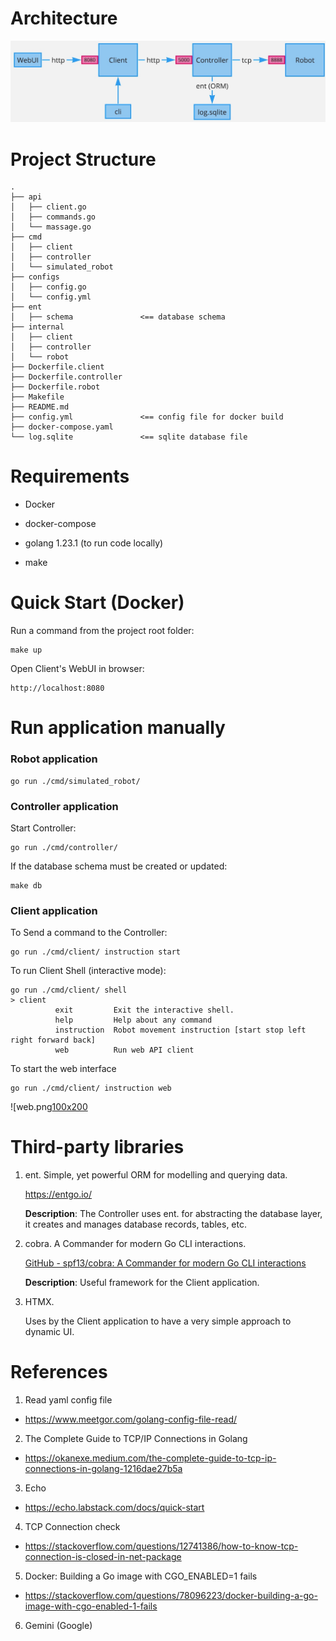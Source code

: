 # Architecture

![architecture.jpeg](./static/architecture.jpeg)

# Project Structure

```
.
├── api
│   ├── client.go
│   ├── commands.go
│   └── massage.go
├── cmd
│   ├── client
│   ├── controller
│   └── simulated_robot
├── configs
│   ├── config.go
│   └── config.yml
├── ent
│   ├── schema               <== database schema
├── internal
│   ├── client
│   ├── controller
│   └── robot
├── Dockerfile.client
├── Dockerfile.controller
├── Dockerfile.robot
├── Makefile
├── README.md
├── config.yml               <== config file for docker build
├── docker-compose.yaml
└── log.sqlite               <== sqlite database file
```

# Requirements

- Docker

- docker-compose

- golang 1.23.1 (to run code locally)

- make

# Quick Start (Docker)

Run a command from the project root folder:

```shell
make up
```

Open Client's WebUI in browser:

```
http://localhost:8080
```

# Run application manually

### Robot application

```shell
go run ./cmd/simulated_robot/
```

### Controller application

Start Controller:

```shell
go run ./cmd/controller/
```

If the database schema must be created or updated:

```shell
make db
```

### Client application

To Send a command to the Controller:

```shell
go run ./cmd/client/ instruction start
```

To run Client Shell (interactive mode):

```shell
go run ./cmd/client/ shell            
> client 
          exit         Exit the interactive shell.                                      
          help         Help about any command                                           
          instruction  Robot movement instruction [start stop left right forward back]  
          web          Run web API client                                               
```

To start the web interface

```shell
go run ./cmd/client/ instruction web
```

![web.png[100x200](./static/web.png)

# Third-party libraries

1. ent. Simple, yet powerful ORM for modelling and querying data.
   
   https://entgo.io/
   
   **Description**: The Controller uses ent. for abstracting the database layer, it creates and manages database records, tables, etc.

2. cobra. A Commander for modern Go CLI interactions.
   
   [GitHub - spf13/cobra: A Commander for modern Go CLI interactions](https://github.com/spf13/cobra)
   
   **Description**: Useful framework for the Client application.

3. HTMX.
   
   Uses by the Client application to have a very simple approach to dynamic UI.

# References

1. Read yaml config file  
- https://www.meetgor.com/golang-config-file-read/  
2. The Complete Guide to TCP/IP Connections in Golang  
- https://okanexe.medium.com/the-complete-guide-to-tcp-ip-connections-in-golang-1216dae27b5a  
3. Echo   
- https://echo.labstack.com/docs/quick-start  
4. TCP Connection check  
- https://stackoverflow.com/questions/12741386/how-to-know-tcp-connection-is-closed-in-net-package  
5. Docker: Building a Go image with CGO_ENABLED=1 fails  
- https://stackoverflow.com/questions/78096223/docker-building-a-go-image-with-cgo-enabled-1-fails  
6. Gemini (Google)

